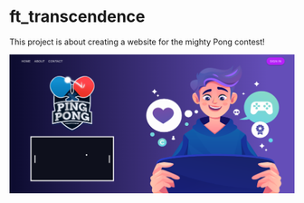 # ft_transcendence
This project is about creating a website for the mighty Pong contest!


<!-- <img src="./shared/img/logo.png" style="height:30%;width:30%;"/>
 -->
<img src="./shared/img/cover.png"/>
